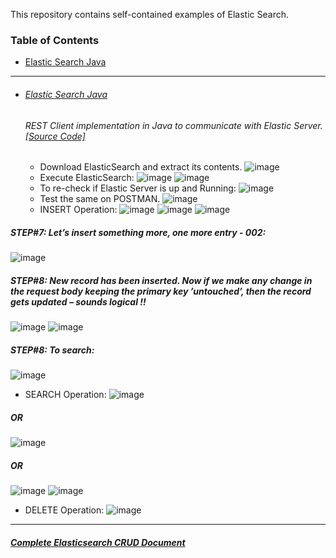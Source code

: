 This repository contains self-contained examples of Elastic Search.
### Table of Contents
  - <a href='#elastic-search-java'>Elastic Search Java</a> 

<hr>


- ###### [Elastic Search Java](https://github.com/rahulvaish/ElasticSearch/tree/ElasticSearchJava) 
   ###### REST Client implementation in Java to communicate with Elastic Server. [[Source Code]](https://github.com/rahulvaish/ElasticSearch/tree/ElasticSearchJava) 
  -  Download ElasticSearch and extract its contents.
![image](https://user-images.githubusercontent.com/689226/49922686-74744200-fed7-11e8-9ee0-408d4dc22e0f.png)
  -  Execute ElasticSearch:
  ![image](https://user-images.githubusercontent.com/689226/49922750-9e2d6900-fed7-11e8-9e8d-57fe2babaf4a.png)
  ![image](https://user-images.githubusercontent.com/689226/49922805-c7e69000-fed7-11e8-8325-91984876fc72.png)
  - To re-check if Elastic Server is up and Running:
![image](https://user-images.githubusercontent.com/689226/49922807-c9b05380-fed7-11e8-943e-7ab4cf339a36.png)
  - Test the same on POSTMAN.
![image](https://user-images.githubusercontent.com/689226/49923846-b9e63e80-feda-11e8-9753-8d8106ce28bb.png)
  - INSERT Operation:
![image](https://user-images.githubusercontent.com/689226/49922814-d03ecb00-fed7-11e8-8e50-e8278e1db80f.png)
![image](https://user-images.githubusercontent.com/689226/49922818-d2088e80-fed7-11e8-9310-017b26bc8394.png)
![image](https://user-images.githubusercontent.com/689226/49922822-d46ae880-fed7-11e8-970d-f974f9cf9524.png)
##### STEP#7: Let’s insert something more, one more entry - 002:
![image](https://user-images.githubusercontent.com/689226/49922827-d6cd4280-fed7-11e8-99ad-7107bdf65f44.png)
##### STEP#8: New record has been inserted. Now if we make any change in the request body keeping the primary key ’untouched’, then the record gets updated – sounds logical !!
![image](https://user-images.githubusercontent.com/689226/49922830-d92f9c80-fed7-11e8-9576-928e2175b96e.png)
![image](https://user-images.githubusercontent.com/689226/49922841-dd5bba00-fed7-11e8-9125-f7856abb5723.png)
##### STEP#8: To search:
![image](https://user-images.githubusercontent.com/689226/49922857-e056aa80-fed7-11e8-9449-dff0d942c287.png)
  - SEARCH Operation:
![image](https://user-images.githubusercontent.com/689226/49922879-e3ea3180-fed7-11e8-8435-14a28788bc3e.png)
##### OR
![image](https://user-images.githubusercontent.com/689226/49922896-e64c8b80-fed7-11e8-8f87-616ecad34e19.png)
##### OR 
![image](https://user-images.githubusercontent.com/689226/49922904-e8aee580-fed7-11e8-9c18-5ba6427fc1ad.png)
![image](https://user-images.githubusercontent.com/689226/49922910-eba9d600-fed7-11e8-8c00-c67dbd9cc158.png)
  - DELETE Operation:
![image](https://user-images.githubusercontent.com/689226/49922914-efd5f380-fed7-11e8-913d-6ccc93286798.png)

<hr>

##### [Complete Elasticsearch CRUD Document](https://github.com/rahulvaish/ReferenceDocuments/tree/master/UnderstandingElasticsearch)


